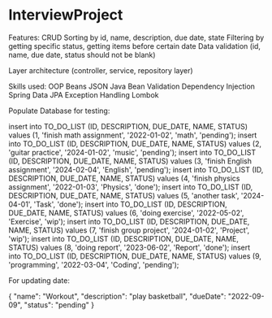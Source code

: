 # InterviewProject

Features:
CRUD
Sorting by id, name, description, due date, state
Filtering by getting specific status, getting items before certain date
Data validation (id, name, due date, status should not be blank)

Layer architecture (controller, service, repository layer)

Skills used:
OOP
Beans
JSON
Java Bean Validation
Dependency Injection
Spring Data JPA
Exception Handling
Lombok

Populate Database for testing:

insert into TO_DO_LIST (ID, DESCRIPTION, DUE_DATE, NAME, STATUS) values (1, 'finish math assignment', '2022-01-02', 'math', 'pending');
insert into TO_DO_LIST (ID, DESCRIPTION, DUE_DATE, NAME, STATUS) values (2, 'guitar practice', '2024-01-02', 'music', 'pending');
insert into TO_DO_LIST (ID, DESCRIPTION, DUE_DATE, NAME, STATUS) values (3, 'finish English assignment', '2024-02-04', 'English', 'pending');
insert into TO_DO_LIST (ID, DESCRIPTION, DUE_DATE, NAME, STATUS) values (4, 'finish physics assignment', '2022-01-03', 'Physics', 'done');
insert into TO_DO_LIST (ID, DESCRIPTION, DUE_DATE, NAME, STATUS) values (5, 'another task', '2024-04-01', 'Task', 'done');
insert into TO_DO_LIST (ID, DESCRIPTION, DUE_DATE, NAME, STATUS) values (6, 'doing exercise', '2022-05-02', 'Exercise', 'wip');
insert into TO_DO_LIST (ID, DESCRIPTION, DUE_DATE, NAME, STATUS) values (7, 'finish group project', '2024-01-02', 'Project', 'wip');
insert into TO_DO_LIST (ID, DESCRIPTION, DUE_DATE, NAME, STATUS) values (8, 'doing report', '2023-06-02', 'Report', 'done');
insert into TO_DO_LIST (ID, DESCRIPTION, DUE_DATE, NAME, STATUS) values (9, 'programming', '2022-03-04', 'Coding', 'pending');


For updating date:

{
    "name": "Workout",
    "description": "play basketball",
    "dueDate": "2022-09-09",
    "status": "pending"
}

